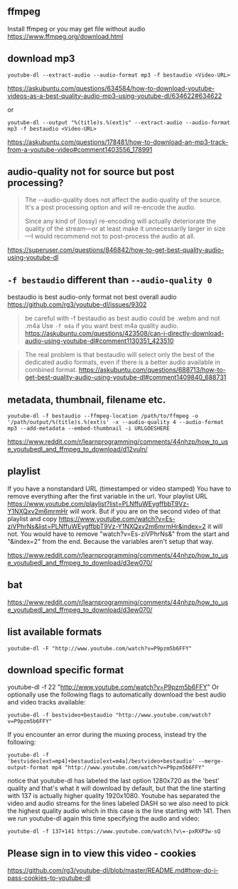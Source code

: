 ## ffmpeg

Install ffmpeg or you may get file without audio https://www.ffmpeg.org/download.html

## download mp3

`youtube-dl --extract-audio --audio-format mp3 -f bestaudio <Video-URL>`

https://askubuntu.com/questions/634584/how-to-download-youtube-videos-as-a-best-quality-audio-mp3-using-youtube-dl/634622#634622

or

`youtube-dl --output "%(title)s.%(ext)s" --extract-audio --audio-format mp3 -f bestaudio <Video-URL>`

https://askubuntu.com/questions/178481/how-to-download-an-mp3-track-from-a-youtube-video#comment1403556_178991

## audio-quality not for source but post processing?

>The --audio-quality does not affect the audio quality of the source. It's a post processing option and will re-encode the audio.
>
>Since any kind of (lossy) re-encoding will actually deteriorate the quality of the stream—or at least make it unnecessarily larger in size—I would recommend not to post-process the audio at all.

https://superuser.com/questions/846842/how-to-get-best-quality-audio-using-youtube-dl

## `-f bestaudio` different than `--audio-quality 0`

bestaudio is best audio-only format not best overall audio https://github.com/rg3/youtube-dl/issues/9302

>be careful with -f bestaudio as best audio could be .webm and not .m4a Use `-f m4a` if you want best m4a quality audio. https://askubuntu.com/questions/423508/can-i-directly-download-audio-using-youtube-dl#comment1130351_423510

>The real problem is that bestaudio will select only the best of the dedicated audio formats, even if there is a better audio available in combined format. https://askubuntu.com/questions/688713/how-to-get-best-quality-audio-using-youtube-dl#comment1409840_688731

## metadata, thumbnail, filename etc.

`youtube-dl -f bestaudio --ffmpeg-location /path/to/ffmpeg -o '/path/output/%(title)s.%(ext)s' -x --audio-quality 4 --audio-format mp3 --add-metadata --embed-thumbnail -i URLGOESHERE`

https://www.reddit.com/r/learnprogramming/comments/44nhzp/how_to_use_youtubedl_and_ffmpeg_to_download/d12vuln/

## playlist

If you have a nonstandard URL (timestamped or video stamped) You have to remove everything after the first variable in the url.
Your playlist URL https://www.youtube.com/playlist?list=PLNffuWEygffbbT9Vz-Y1NXQxv2m6mrmHr will work. But if you are on the second video of that playlist and copy https://www.youtube.com/watch?v=Es-ziVPhrNs&list=PLNffuWEygffbbT9Vz-Y1NXQxv2m6mrmHr&index=2 it will not. You would have to remove "watch?v=Es-ziVPhrNs&" from the start and "&index=2" from the end. Because the variables aren't setup that way.

https://www.reddit.com/r/learnprogramming/comments/44nhzp/how_to_use_youtubedl_and_ffmpeg_to_download/d3ew070/

## bat

https://www.reddit.com/r/learnprogramming/comments/44nhzp/how_to_use_youtubedl_and_ffmpeg_to_download/d3ew070/

## list available formats

`youtube-dl -F "http://www.youtube.com/watch?v=P9pzm5b6FFY"`

## download specific format

youtube-dl -f 22 "http://www.youtube.com/watch?v=P9pzm5b6FFY"
Or optionally use the following flags to automatically download the best audio and video tracks available:

`youtube-dl -f bestvideo+bestaudio "http://www.youtube.com/watch?v=P9pzm5b6FFY"`

If you encounter an error during the muxing process, instead try the following:

`youtube-dl -f 'bestvideo[ext=mp4]+bestaudio[ext=m4a]/bestvideo+bestaudio' --merge-output-format mp4 "http://www.youtube.com/watch?v=P9pzm5b6FFY"`

notice that youtube-dl has labeled the last option 1280x720 as the 'best' quality and that's what it will download by default, but that the line starting with 137 is actually higher quality 1920x1080. Youtube has separated the video and audio streams for the lines labeled DASH so we also need to pick the highest quality audio which in this case is the line starting with 141. Then we run youtube-dl again this time specifying the audio and video:

`youtube-dl -f 137+141 https://www.youtube.com/watch\?v\=-pxRXP3w-sQ`

## Please sign in to view this video - cookies

https://github.com/rg3/youtube-dl/blob/master/README.md#how-do-i-pass-cookies-to-youtube-dl
